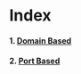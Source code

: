 # Index

#### 1. [Domain Based](/Ubuntu+Apache2_multipleWebsites/domainBased/README.md)
#### 2. [Port Based](/Ubuntu+Apache2_multipleWebsites/portBased/README.md)
